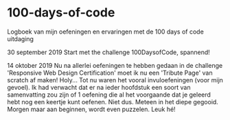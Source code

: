 # 100-days-of-code
Logboek van mijn oefeningen en ervaringen met de 100 days of code uitdaging

30 september 2019
Start met the challenge 100DaysofCode, spannend!

14 oktober 2019
Nu na allerlei oefeningen te hebben gedaan in de challenge 'Responsive Web Design Certification' moet ik nu een 'Tribute Page' van scratch af maken! Holy...
Tot nu waren het vooral invuloefeningen (voor mijn gevoel). Ik had verwacht dat er na ieder hoofdstuk een soort van samenvatting zou zijn of 1 oefening die al het voorgaande dat je geleerd hebt nog een keertje kunt oefenen. Niet dus. Meteen in het diepe gegooid. Morgen maar aan beginnen, wordt even puzzelen. Leuk hé!
